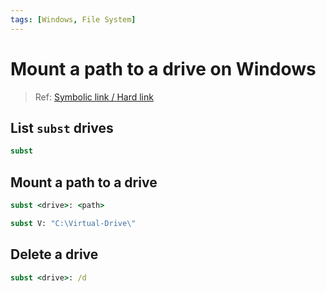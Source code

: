 ```yaml
---
tags: [Windows, File System]
---
```


# Mount a path to a drive on Windows

<!--truncate-->

> Ref: [Symbolic link / Hard link](../Symbolic%20link%20and%20Hard%20link)

## List `subst` drives

```cmd
subst
```
## Mount a path to a drive

```cmd
subst <drive>: <path>
```

```cmd
subst V: "C:\Virtual-Drive\"
```

## Delete a drive

```cmd
subst <drive>: /d
```
